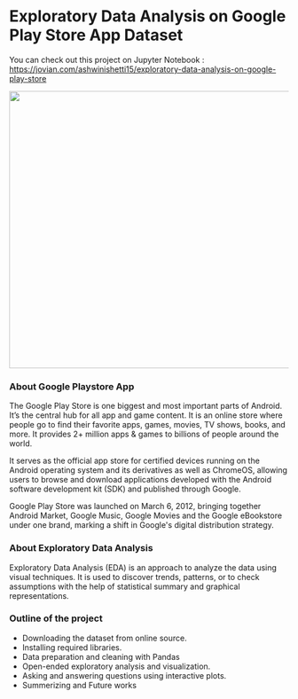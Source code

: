 # Exploratory Data Analysis on Google Play Store App Dataset

You can check out this project on Jupyter Notebook : https://jovian.com/ashwinishetti15/exploratory-data-analysis-on-google-play-store

<img src="https://user-images.githubusercontent.com/113701180/212461786-bcb5b5c8-0f2d-4911-aac6-feffee69f5e1.png" width=800 height=500>

### About Google Playstore App

The Google Play Store is one biggest and most important parts of Android. It’s the central hub for all app and game content. It is an online store where people go to find their favorite apps, games, movies, TV shows, books, and more. It provides 2+ million apps & games to billions of people around the world.

It serves as the official app store for certified devices running on the Android operating system and its derivatives as well as ChromeOS, allowing users to browse and download applications developed with the Android software development kit (SDK) and published through Google.

Google Play Store was launched on March 6, 2012, bringing together Android Market, Google Music, Google Movies and the Google eBookstore under one brand, marking a shift in Google's digital distribution strategy.

### About Exploratory Data Analysis
Exploratory Data Analysis (EDA) is an approach to analyze the data using visual techniques. It is used to discover trends, patterns, or to check assumptions with the help of statistical summary and graphical representations. 

### Outline of the project
* Downloading the dataset from online source.
* Installing required libraries.
* Data preparation and cleaning with Pandas
* Open-ended exploratory analysis and visualization.
* Asking and answering questions using interactive plots.
* Summerizing and Future works

